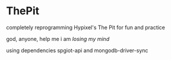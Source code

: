# ThePit
completely reprogramming Hypixel's The Pit for fun and practice

god, anyone, help me
i am *losing my mind*

using dependencies spgiot-api and mongodb-driver-sync
